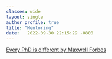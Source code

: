 ```yaml
---
classes: wide
layout: single
author_profile: true
title: "Mentoring" 
date:   2022-09-30 22:15:29 -0800
---
```



[Every PhD is different by Maxwell Forbes](https://maxwellforbes.com/posts/every-phd-is-different/)

